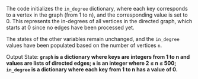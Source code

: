 The code initializes the `in_degree` dictionary, where each key corresponds to a vertex in the graph (from 1 to n), and the corresponding value is set to 0. This represents the in-degrees of all vertices in the directed graph, which starts at 0 since no edges have been processed yet. 

The states of the other variables remain unchanged, and the `in_degree` values have been populated based on the number of vertices `n`.

Output State: **`graph` is a dictionary where keys are integers from 1 to n and values are lists of directed edges; `n` is an integer where 2 ≤ n ≤ 500; `in_degree` is a dictionary where each key from 1 to n has a value of 0.**